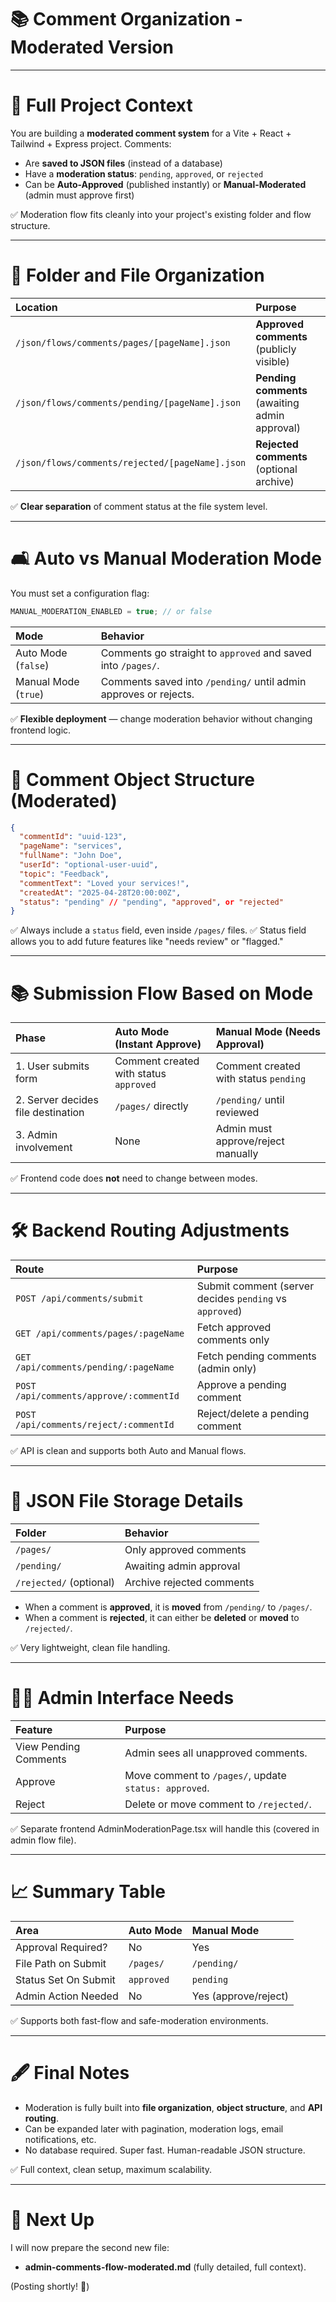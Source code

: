 # 📚 **Comment Organization - Moderated Version**

---

# 🧐 Full Project Context

You are building a **moderated comment system** for a Vite + React + Tailwind + Express project. Comments:
- Are **saved to JSON files** (instead of a database)
- Have a **moderation status**: `pending`, `approved`, or `rejected`
- Can be **Auto-Approved** (published instantly) or **Manual-Moderated** (admin must approve first)

✅ Moderation flow fits cleanly into your project's existing folder and flow structure.

---

# 📂️ Folder and File Organization

| Location | Purpose |
|:---------|:--------|
| `/json/flows/comments/pages/[pageName].json` | **Approved comments** (publicly visible) |
| `/json/flows/comments/pending/[pageName].json` | **Pending comments** (awaiting admin approval) |
| `/json/flows/comments/rejected/[pageName].json` | **Rejected comments** (optional archive) |

✅ **Clear separation** of comment status at the file system level.

---

# 🛋️ Auto vs Manual Moderation Mode

You must set a configuration flag:

```ts
MANUAL_MODERATION_ENABLED = true; // or false
```

| Mode | Behavior |
|:-----|:---------|
| Auto Mode (`false`) | Comments go straight to `approved` and saved into `/pages/`. |
| Manual Mode (`true`) | Comments saved into `/pending/` until admin approves or rejects. |

✅ **Flexible deployment** — change moderation behavior without changing frontend logic.

---

# 📝 Comment Object Structure (Moderated)

```json
{
  "commentId": "uuid-123",
  "pageName": "services",
  "fullName": "John Doe",
  "userId": "optional-user-uuid",
  "topic": "Feedback",
  "commentText": "Loved your services!",
  "createdAt": "2025-04-28T20:00:00Z",
  "status": "pending" // "pending", "approved", or "rejected"
}
```

✅ Always include a `status` field, even inside `/pages/` files.
✅ Status field allows you to add future features like "needs review" or "flagged."

---

# 📚 Submission Flow Based on Mode

| Phase | Auto Mode (Instant Approve) | Manual Mode (Needs Approval) |
|:------|:----------------------------|:-----------------------------|
| 1. User submits form | Comment created with status `approved` | Comment created with status `pending` |
| 2. Server decides file destination | `/pages/` directly | `/pending/` until reviewed |
| 3. Admin involvement | None | Admin must approve/reject manually |

✅ Frontend code does **not** need to change between modes.

---

# 🛠️ Backend Routing Adjustments

| Route | Purpose |
|:------|:--------|
| `POST /api/comments/submit` | Submit comment (server decides `pending` vs `approved`) |
| `GET /api/comments/pages/:pageName` | Fetch approved comments only |
| `GET /api/comments/pending/:pageName` | Fetch pending comments (admin only) |
| `POST /api/comments/approve/:commentId` | Approve a pending comment |
| `POST /api/comments/reject/:commentId` | Reject/delete a pending comment |

✅ API is clean and supports both Auto and Manual flows.

---

# 🔄 JSON File Storage Details

| Folder | Behavior |
|:-------|:---------|
| `/pages/` | Only approved comments |
| `/pending/` | Awaiting admin approval |
| `/rejected/` (optional) | Archive rejected comments |

- When a comment is **approved**, it is **moved** from `/pending/` to `/pages/`.
- When a comment is **rejected**, it can either be **deleted** or **moved** to `/rejected/`.

✅ Very lightweight, clean file handling.

---

# 👨‍💻 Admin Interface Needs

| Feature | Purpose |
|:--------|:--------|
| View Pending Comments | Admin sees all unapproved comments. |
| Approve | Move comment to `/pages/`, update `status: approved`. |
| Reject | Delete or move comment to `/rejected/`. |

✅ Separate frontend AdminModerationPage.tsx will handle this (covered in admin flow file).

---

# 📈 Summary Table

| Area | Auto Mode | Manual Mode |
|:-----|:----------|:------------|
| Approval Required? | No | Yes |
| File Path on Submit | `/pages/` | `/pending/` |
| Status Set On Submit | `approved` | `pending` |
| Admin Action Needed | No | Yes (approve/reject) |

✅ Supports both fast-flow and safe-moderation environments.

---

# 🖋️ Final Notes

- Moderation is fully built into **file organization**, **object structure**, and **API routing**.
- Can be expanded later with pagination, moderation logs, email notifications, etc.
- No database required. Super fast. Human-readable JSON structure.

✅ Full context, clean setup, maximum scalability.

---

# 📢 Next Up

I will now prepare the second new file:
- **admin-comments-flow-moderated.md** (fully detailed, full context).

(Posting shortly! 🚀)

